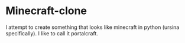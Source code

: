 # Minecraft-clone
I attempt to create something that looks like minecraft in python (ursina specifically).
I like to call it portalcraft.
